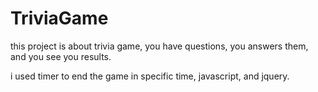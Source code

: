 # TriviaGame

this project is about trivia game, you have questions, you answers them, and you see you results.

i used timer to end the game in specific time, javascript, and jquery.
